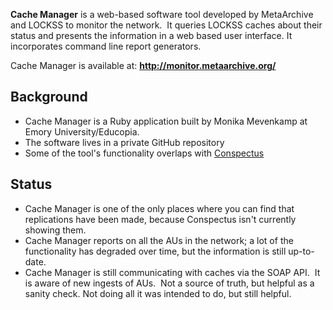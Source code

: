 **Cache Manager** is a web-based software tool developed by MetaArchive and LOCKSS to monitor the network.  It queries LOCKSS caches about their status and presents the information in a web based user interface. It incorporates command line report generators.  

Cache Manager is available at: **<http://monitor.metaarchive.org/>**

Background
----------

* Cache Manager is a Ruby application built by Monika Mevenkamp at Emory University/Educopia.
* The software lives in a private GitHub repository
* Some of the tool's functionality overlaps with [Conspectus](/public-documentation/MetaArchive-Cooperative/Knowledge-Base/Conspectus)

Status
------

* Cache Manager is one of the only places where you can find that replications have been made, because Conspectus isn't currently showing them.
* Cache Manager reports on all the AUs in the network; a lot of the functionality has degraded over time, but the information is still up-to-date.
* Cache Manager is still communicating with caches via the SOAP API.  It is aware of new ingests of AUs.  Not a source of truth, but helpful as a sanity check. Not doing all it was intended to do, but still helpful.
